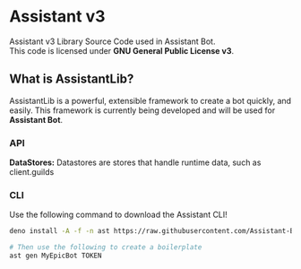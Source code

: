 # Assistant v3

Assistant v3 Library Source Code used in Assistant Bot. <br />
This code is licensed under **GNU General Public License v3**.


## What is AssistantLib?
AssistantLib is a powerful, extensible framework to create a bot quickly, and easily.
This framework is currently being developed and will be used for **Assistant Bot**.


### API
**DataStores:** Datastores are stores that handle runtime data, such as client.guilds

### CLI
Use the following command to download the Assistant CLI!
```bash
deno install -A -f -n ast https://raw.githubusercontent.com/Assistant-Bot/Lib/dev/src/util/cli.ts

# Then use the following to create a boilerplate
ast gen MyEpicBot TOKEN
```